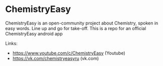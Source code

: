 # ChemistryEasy
ChemistryEasy is an open-community project about Chemistry, spoken in easy words.
Line up and go for take-off.
This is a repo for an official ChemistryEasy android app

Links:
 - https://www.youtube.com/c/ChemistryEasy  (Youtube)
 - https://vk.com/chemistryeasyru (vk.com)
 

